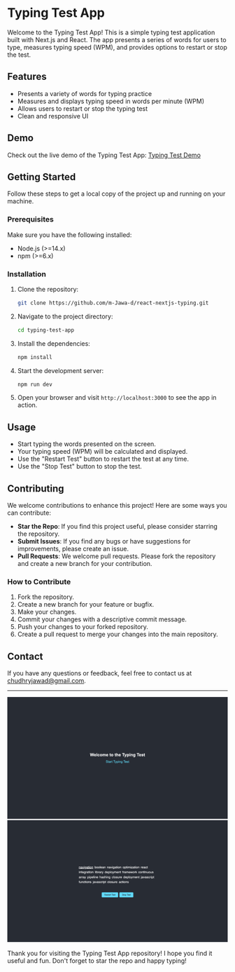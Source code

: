 # Typing Test App

Welcome to the Typing Test App! This is a simple typing test application built with Next.js and React. The app presents a series of words for users to type, measures typing speed (WPM), and provides options to restart or stop the test.

## Features

- Presents a variety of words for typing practice
- Measures and displays typing speed in words per minute (WPM)
- Allows users to restart or stop the typing test
- Clean and responsive UI

## Demo

Check out the live demo of the Typing Test App: [Typing Test Demo](https://react-nextjs-typing.vercel.app/)

## Getting Started

Follow these steps to get a local copy of the project up and running on your machine.

### Prerequisites

Make sure you have the following installed:

- Node.js (>=14.x)
- npm (>=6.x)

### Installation

1. Clone the repository:

    ```bash
    git clone https://github.com/m-Jawa-d/react-nextjs-typing.git
    ```

2. Navigate to the project directory:

    ```bash
    cd typing-test-app
    ```

3. Install the dependencies:

    ```bash
    npm install
    ```

4. Start the development server:

    ```bash
    npm run dev
    ```

5. Open your browser and visit `http://localhost:3000` to see the app in action.

## Usage

- Start typing the words presented on the screen.
- Your typing speed (WPM) will be calculated and displayed.
- Use the "Restart Test" button to restart the test at any time.
- Use the "Stop Test" button to stop the test.

## Contributing

We welcome contributions to enhance this project! Here are some ways you can contribute:

- **Star the Repo**: If you find this project useful, please consider starring the repository.
- **Submit Issues**: If you find any bugs or have suggestions for improvements, please create an issue.
- **Pull Requests**: We welcome pull requests. Please fork the repository and create a new branch for your contribution. 

### How to Contribute

1. Fork the repository.
2. Create a new branch for your feature or bugfix.
3. Make your changes.
4. Commit your changes with a descriptive commit message.
5. Push your changes to your forked repository.
6. Create a pull request to merge your changes into the main repository.

## Contact

If you have any questions or feedback, feel free to contact us at chudhryjawad@gmail.com.

---

![Typing Test](https://github.com/m-Jawa-d/react-nextjs-typing/blob/main/public/one.png)
![Typing Test](https://github.com/m-Jawa-d/react-nextjs-typing/blob/main/public/two.png)

Thank you for visiting the Typing Test App repository! I hope you find it useful and fun. Don't forget to star the repo and happy typing!

